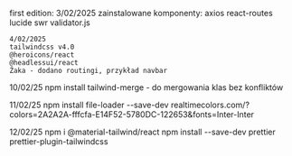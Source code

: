 first edition: 3/02/2025
zainstalowane komponenty:
axios
react-routes
lucide
swr
validator.js

    4/02/2025
    tailwindcss v4.0
    @heroicons/react
    @headlessui/react
    Żaka - dodano routingi, przykład navbar

10/02/25
npm install tailwind-merge - do mergowania klas bez konfliktów

11/02/25
npm install file-loader --save-dev
realtimecolors.com/?colors=2A2A2A-fffcfa-E14F52-5780DC-122653&fonts=Inter-Inter

12/02/25
npm i @material-tailwind/react
npm install --save-dev prettier prettier-plugin-tailwindcss